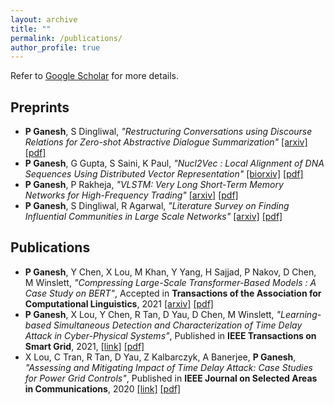 ```yaml
---
layout: archive
title: ""
permalink: /publications/
author_profile: true
---
```


Refer to [Google Scholar](https://scholar.google.co.in/citations?user=Xd5QJoEAAAAJ&hl=en&oi=ao) for more details.


## Preprints

* **P Ganesh**, S Dingliwal, _"Restructuring Conversations using Discourse Relations for Zero-shot Abstractive Dialogue Summarization"_
[\[arxiv\]](https://arxiv.org/abs/1902.01615) [\[pdf\]](http://prakharg24.github.io/files/restructuring.pdf)
* **P Ganesh**, G Gupta, S Saini, K Paul, _"Nucl2Vec : Local Alignment of DNA Sequences Using Distributed Vector Representation"_
[\[biorxiv\]](https://www.biorxiv.org/content/10.1101/401851v2.abstract) [\[pdf\]](http://prakharg24.github.io/files/nucl2vec.pdf)
* **P Ganesh**, P Rakheja, _"VLSTM: Very Long Short-Term Memory Networks for High-Frequency Trading"_
[\[arxiv\]](https://arxiv.org/abs/1809.01506) [\[pdf\]](http://prakharg24.github.io/files/vlstm.pdf)
* **P Ganesh**, S Dingliwal, R Agarwal, _"Literature Survey on Finding Influential Communities in Large Scale Networks"_
[\[arxiv\]](https://arxiv.org/abs/1902.01629) [\[pdf\]](http://prakharg24.github.io/files/communities.pdf)

## Publications

* **P Ganesh**, Y Chen, X Lou, M Khan, Y Yang, H Sajjad, P Nakov, D Chen, M Winslett, _"Compressing Large-Scale Transformer-Based Models : A Case Study on BERT"_, Accepted in **Transactions of the Association for Computational Linguistics**, 2021
[\[arxiv\]](https://arxiv.org/abs/2002.11985) [\[pdf\]](http://prakharg24.github.io/files/bert_compression.pdf)
* **P Ganesh**, X Lou, Y Chen, R Tan, D Yau, D Chen, M Winslett, _"Learning-based Simultaneous Detection and Characterization of Time Delay Attack in Cyber-Physical Systems"_, Published in **IEEE Transactions on Smart Grid**, 2021,
[\[link\]](https://ieeexplore.ieee.org/abstract/document/9352977) [\[pdf\]](http://prakharg24.github.io/files/learning_cps.pdf)
* X Lou, C Tran, R Tan, D Yau, Z Kalbarczyk, A Banerjee, **P Ganesh**, _"Assessing and Mitigating Impact of Time Delay Attack: Case Studies for Power Grid Controls"_,  Published in **IEEE Journal on Selected Areas in Communications**, 2020
[\[link\]](https://ieeexplore.ieee.org/abstract/document/8892729) [\[pdf\]](http://prakharg24.github.io/files/assessing_cps.pdf)
